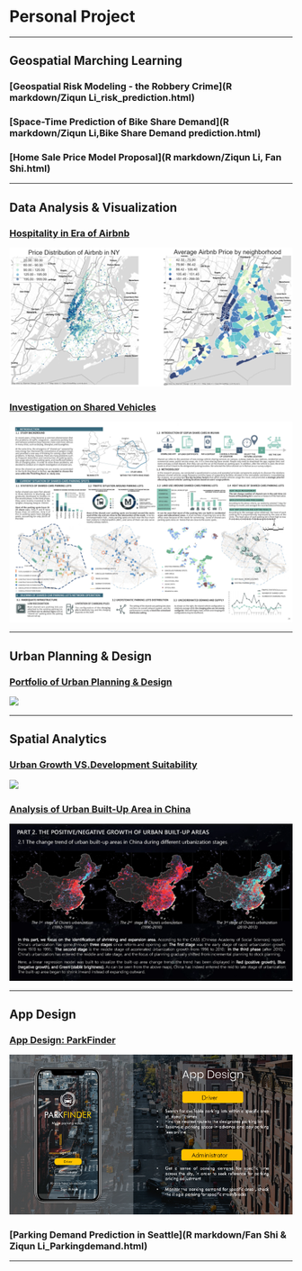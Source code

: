 # Personal Project

---

## Geospatial Marching Learning

### [Geospatial Risk Modeling - the Robbery Crime](R markdown/Ziqun Li_risk_prediction.html)
    

### [Space-Time Prediction of Bike Share Demand](R markdown/Ziqun Li,Bike Share Demand prediction.html)
  
  
### [Home Sale Price Model Proposal](R markdown/Ziqun Li, Fan Shi.html)
  

---
   
## Data Analysis & Visualization 

### [Hospitality in Era of Airbnb](https://liziqun.github.io/MUSA620_Final_Project/)
<img src="images/combine.png?raw=true"/>
       
       
### [Investigation on Shared Vehicles](/pdf/carsharing.pdf)
<img src="images/carsharing.jpg?raw=true"/>
     
---
   
## Urban Planning & Design 
### [Portfolio of Urban Planning & Design](/pdf/urbandesign.pdf)
<img src="images/urbandesign.png?raw=true"/>

---

## Spatial Analytics 
    
### [Urban Growth VS.Development Suitability](/pdf/urbanvsdevelop.pdf)
<img src="images/development.png?raw=true"/>
       
### [Analysis of Urban Built-Up Area in China](/pdf/GEE&Arcpy.pdf)
<img src="images/gee.png?raw=true"/>
  
---
  
## App Design

### [App Design: ParkFinder](https://youtu.be/YgNFttlalO0.)
<img src="images/fengmian.png?raw=true"/>
  
### [Parking Demand Prediction in Seattle](R markdown/Fan Shi & Ziqun Li_Parkingdemand.html)

---

<!-- <p style="font-size:11px">Page template forked from <a href="https://github.com/evanca/quick-portfolio">evanca</a></p>-->
<!-- Remove above link if you don't want to attibute -->
